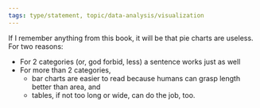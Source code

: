 ```yaml
---
tags: type/statement, topic/data-analysis/visualization
---
```

If I remember anything from this book, it will be that pie charts are useless. For two reasons:
- For 2 categories (or, god forbid, less) a sentence works just as well
- For more than 2 categories, 
	- bar charts are easier to read because humans can grasp length better than area, and
	- tables, if not too long or wide, can do the job, too.